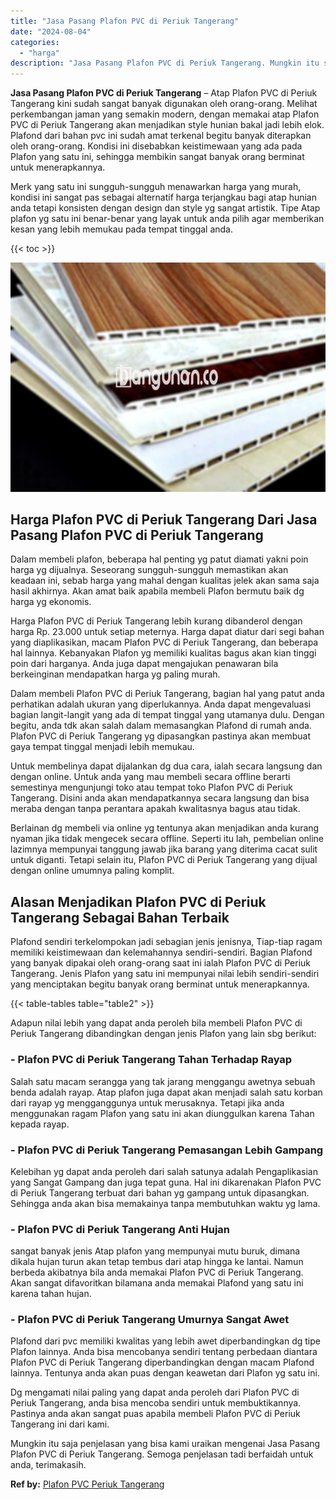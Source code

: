 ```yaml
---
title: "Jasa Pasang Plafon PVC di Periuk Tangerang"
date: "2024-08-04"
categories: 
  - "harga"
description: "Jasa Pasang Plafon PVC di Periuk Tangerang. Mungkin itu saja penjelasan yang bisa kami uraikan mengenai Jasa Pasang Plafon PVC di Periuk Tangerang. Semoga pe..."
---
```


**Jasa Pasang Plafon PVC di Periuk Tangerang** – Atap Plafon PVC di Periuk Tangerang kini sudah sangat banyak digunakan oleh orang-orang. Melihat perkembangan jaman yang semakin modern, dengan memakai atap Plafon PVC di Periuk Tangerang akan menjadikan style hunian bakal jadi lebih elok. Plafond dari bahan pvc ini sudah amat terkenal begitu banyak diterapkan oleh orang-orang. Kondisi ini disebabkan keistimewaan yang ada pada Plafon yang satu ini, sehingga membikin sangat banyak orang berminat untuk menerapkannya.

Merk yang satu ini sungguh-sungguh menawarkan harga yang murah, kondisi ini sangat pas sebagai alternatif harga terjangkau bagi atap hunian anda tetapi konsisten dengan design dan style yg sangat artistik. Tipe Atap plafon yg satu ini benar-benar yang layak untuk anda pilih agar memberikan kesan yang lebih memukau pada tempat tinggal anda.

{{< toc >}}

![Jasa Pasang Plafon PVC di Periuk Tangerang](/images/flafond-pvc-murah12.png)

## Harga Plafon PVC di Periuk Tangerang Dari Jasa Pasang Plafon PVC di Periuk Tangerang

Dalam membeli plafon, beberapa hal penting yg patut diamati yakni poin harga yg dijualnya. Seseorang sungguh-sungguh memastikan akan keadaan ini, sebab harga yang mahal dengan kualitas jelek akan sama saja hasil akhirnya. Akan amat baik apabila membeli Plafon bermutu baik dg harga yg ekonomis.

Harga Plafon PVC di Periuk Tangerang lebih kurang dibanderol dengan harga Rp. 23.000 untuk setiap meternya. Harga dapat diatur dari segi bahan yang diaplikasikan, macam Plafon PVC di Periuk Tangerang, dan beberapa hal lainnya. Kebanyakan Plafon yg memiliki kualitas bagus akan kian tinggi poin dari harganya. Anda juga dapat mengajukan penawaran bila berkeinginan mendapatkan harga yg paling murah.

Dalam membeli Plafon PVC di Periuk Tangerang, bagian hal yang patut anda perhatikan adalah ukuran yang diperlukannya. Anda dapat mengevaluasi bagian langit-langit yang ada di tempat tinggal yang utamanya dulu. Dengan begitu, anda tdk akan salah dalam memasangkan Plafond di rumah anda. Plafon PVC di Periuk Tangerang yg dipasangkan pastinya akan membuat gaya tempat tinggal menjadi lebih memukau.

Untuk membelinya dapat dijalankan dg dua cara, ialah secara langsung dan dengan online. Untuk anda yang mau membeli secara offline berarti semestinya mengunjungi toko atau tempat toko Plafon PVC di Periuk Tangerang. Disini anda akan mendapatkannya secara langsung dan bisa meraba dengan tanpa perantara apakah kwalitasnya bagus atau tidak.

Berlainan dg membeli via online yg tentunya akan menjadikan anda kurang nyaman jika tidak mengecek secara offline. Seperti itu lah, pembelian online lazimnya mempunyai tanggung jawab jika barang yang diterima cacat sulit untuk diganti. Tetapi selain itu, Plafon PVC di Periuk Tangerang yang dijual dengan online umumnya paling komplit.

## Alasan Menjadikan Plafon PVC di Periuk Tangerang Sebagai Bahan Terbaik

Plafond sendiri terkelompokan jadi sebagian jenis jenisnya, Tiap-tiap ragam memiliki keistimewaan dan kelemahannya sendiri-sendiri. Bagian Plafond yang banyak dipakai oleh orang-orang saat ini ialah Plafon PVC di Periuk Tangerang. Jenis Plafon yang satu ini mempunyai nilai lebih sendiri-sendiri yang menciptakan begitu banyak orang berminat untuk menerapkannya.

{{< table-tables table="table2" >}}

Adapun nilai lebih yang dapat anda peroleh bila membeli Plafon PVC di Periuk Tangerang dibandingkan dengan jenis Plafon yang lain sbg berikut:

### \- Plafon PVC di Periuk Tangerang Tahan Terhadap Rayap

Salah satu macam serangga yang tak jarang menggangu awetnya sebuah benda adalah rayap. Atap plafon juga dapat akan menjadi salah satu korban dari rayap yg mengganggunya untuk merusaknya. Tetapi jika anda menggunakan ragam Plafon yang satu ini akan diunggulkan karena Tahan kepada rayap.

### \- Plafon PVC di Periuk Tangerang Pemasangan Lebih Gampang

Kelebihan yg dapat anda peroleh dari salah satunya adalah Pengaplikasian yang Sangat Gampang dan juga tepat guna. Hal ini dikarenakan Plafon PVC di Periuk Tangerang terbuat dari bahan yg gampang untuk dipasangkan. Sehingga anda akan bisa memakainya tanpa membutuhkan waktu yg lama.

### \- Plafon PVC di Periuk Tangerang Anti Hujan

sangat banyak jenis Atap plafon yang mempunyai mutu buruk, dimana dikala hujan turun akan tetap tembus dari atap hingga ke lantai. Namun berbeda akibatnya bila anda memakai Plafon PVC di Periuk Tangerang. Akan sangat difavoritkan bilamana anda memakai Plafond yang satu ini karena tahan hujan.

### \- Plafon PVC di Periuk Tangerang Umurnya Sangat Awet

Plafond dari pvc memiliki kwalitas yang lebih awet diperbandingkan dg tipe Plafon lainnya. Anda bisa mencobanya sendiri tentang perbedaan diantara Plafon PVC di Periuk Tangerang diperbandingkan dengan macam Plafond lainnya. Tentunya anda akan puas dengan keawetan dari Plafon yg satu ini.

Dg mengamati nilai paling yang dapat anda peroleh dari Plafon PVC di Periuk Tangerang, anda bisa mencoba sendiri untuk membuktikannya. Pastinya anda akan sangat puas apabila membeli Plafon PVC di Periuk Tangerang ini dari kami.

Mungkin itu saja penjelasan yang bisa kami uraikan mengenai Jasa Pasang Plafon PVC di Periuk Tangerang. Semoga penjelasan tadi berfaidah untuk anda, terimakasih.

**Ref by:** [Plafon PVC Periuk Tangerang](https://id.wikipedia.org/wiki/Plafon)
